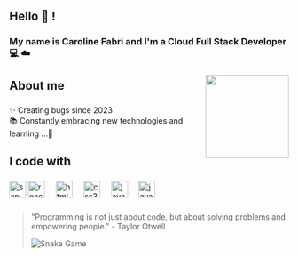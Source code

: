 <h2 align="left">Hello 👾 ! <br></h2>
<h3>My name is Caroline Fabri and I'm a Cloud Full Stack Developer 💻 ☁️ </h3>

###

<div align="center">
  <img align="right" height="150" src="https://i.makeagif.com/media/6-20-2018/hH5G05.gif"  />
</div>

###


<h2 align="left">About me</h2>

###

<p align="left">✨ Creating bugs since 2023 <br>📚 Constantly embracing new technologies and learning ...🎯 <br>

###

<h2 align="left">I code with</h2>

###

<div align="left">
    <img src="https://www.svgrepo.com/show/331567/sap.svg" height="30" alt="sap logo"  />


 
  <img src="https://cdn.jsdelivr.net/gh/devicons/devicon/icons/react/react-original.svg" height="30" alt="react logo"  />
  <img width="12" />
  <img src="https://cdn.jsdelivr.net/gh/devicons/devicon/icons/html5/html5-original.svg" height="30" alt="html5 logo"  />
  <img width="12" />
  <img src="https://cdn.jsdelivr.net/gh/devicons/devicon/icons/css3/css3-original.svg" height="30" alt="css3 logo"  />
  <img width="12" />
  <img src="https://www.martincap.io/images/icons/devicon/java/java-original.svg" height="30" alt="java logo"  />
   <img width="12" />
  <img src="https://cdn.jsdelivr.net/gh/devicons/devicon/icons/javascript/javascript-original.svg" height="30" alt="javascript logo"  />
  <img width="12" />




</div>

###

<blockquote align="left">
  <p>"Programming is not just about code, but about solving problems and empowering people." - Taylor Otwell</p>


![Snake Game](https://github.com/Carolinefabri/Carolinefabri/raw/main/snake_game.gif)
